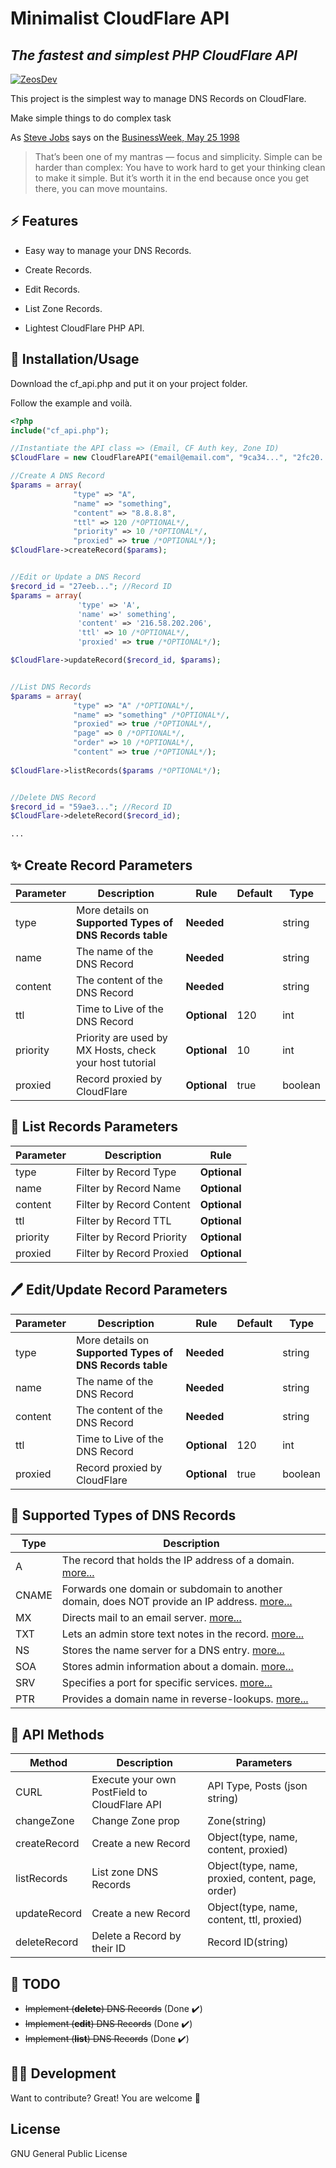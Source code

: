 # Minimalist CloudFlare API

## _The fastest and simplest PHP CloudFlare API_

[![ZeosDev](https://i.imgur.com/hSyuS32.png)](https://github.com/ofahel/)

This project is the simplest way to manage DNS Records on CloudFlare.

Make simple things to do complex task

As [Steve Jobs][jobs_wiki] says on the [BusinessWeek, May 25 1998][jobs_quote]

> That’s been one of my mantras — focus and simplicity.
> Simple can be harder than complex:
> You have to work hard to get your thinking clean to make it simple.
> But it’s worth it in the end because once you get there, you can move mountains.

## ⚡ Features

- Easy way to manage your DNS Records.
- Create Records.
- Edit Records.
- List Zone Records.

- Lightest CloudFlare PHP API.

## 🎉 Installation/Usage

Download the cf_api.php and put it on your project folder.

Follow the example and voilà.

```php
<?php
include("cf_api.php");

//Instantiate the API class => (Email, CF Auth key, Zone ID)
$CloudFlare = new CloudFlareAPI("email@email.com", "9ca34...", "2fc20...");

//Create A DNS Record
$params = array(
              "type" => "A",
              "name" => "something",
              "content" => "8.8.8.8",
              "ttl" => 120 /*OPTIONAL*/,
              "priority" => 10 /*OPTIONAL*/,
              "proxied" => true /*OPTIONAL*/);
$CloudFlare->createRecord($params);


//Edit or Update a DNS Record
$record_id = "27eeb..."; //Record ID
$params = array(
               'type' => 'A',
               'name' =>' something',
               'content' => '216.58.202.206',
               'ttl' => 10 /*OPTIONAL*/,
               'proxied' => true /*OPTIONAL*/);

$CloudFlare->updateRecord($record_id, $params);


//List DNS Records
$params = array(
              "type" => "A" /*OPTIONAL*/,
              "name" => "something" /*OPTIONAL*/,
              "proxied" => true /*OPTIONAL*/,
              "page" => 0 /*OPTIONAL*/,
              "order" => 10 /*OPTIONAL*/,
              "content" => true /*OPTIONAL*/);
              
$CloudFlare->listRecords($params /*OPTIONAL*/);


//Delete DNS Record
$record_id = "59ae3..."; //Record ID
$CloudFlare->deleteRecord($record_id);

...
```

## ✨ Create Record Parameters

| Parameter | Description                                              | Rule         | Default | Type    |
| --------- | -------------------------------------------------------- | ------------ | ------- | ------- |
| type      | More details on **Supported Types of DNS Records table** | **Needed**   |         | string  |
| name      | The name of the DNS Record                               | **Needed**   |         | string  |
| content   | The content of the DNS Record                            | **Needed**   |         | string  |
| ttl       | Time to Live of the DNS Record                           | **Optional** | 120     | int     |
| priority  | Priority are used by MX Hosts, check your host tutorial  | **Optional** | 10      | int     |
| proxied   | Record proxied by CloudFlare                             | **Optional** | true    | boolean |

## 📄 List Records Parameters

| Parameter | Description               | Rule         |
| --------- | ------------------------- | ------------ |
| type      | Filter by Record Type     | **Optional** |
| name      | Filter by Record Name     | **Optional** |
| content   | Filter by Record Content  | **Optional** |
| ttl       | Filter by Record TTL      | **Optional** |
| priority  | Filter by Record Priority | **Optional** |
| proxied   | Filter by Record Proxied  | **Optional** |

## 🖊️ Edit/Update Record Parameters

| Parameter | Description                                              | Rule         | Default | Type    |
| --------- | -------------------------------------------------------- | ------------ | ------- | ------- |
| type      | More details on **Supported Types of DNS Records table** | **Needed**   |         | string  |
| name      | The name of the DNS Record                               | **Needed**   |         | string  |
| content   | The content of the DNS Record                            | **Needed**   |         | string  |
| ttl       | Time to Live of the DNS Record                           | **Optional** | 120     | int     |
| proxied   | Record proxied by CloudFlare                             | **Optional** | true    | boolean |

## 🧐 Supported Types of DNS Records

| Type  | Description                                                                                             |
| ----- | ------------------------------------------------------------------------------------------------------- |
| A     | The record that holds the IP address of a domain. [more...][cf_a]                                       |
| CNAME | Forwards one domain or subdomain to another domain, does NOT provide an IP address. [more...][cf_cname] |
| MX    | Directs mail to an email server. [more...][cf_mx]                                                       |
| TXT   | Lets an admin store text notes in the record. [more...][cf_txt]                                         |
| NS    | Stores the name server for a DNS entry. [more...][cf_ns]                                                |
| SOA   | Stores admin information about a domain. [more...][cf_soa]                                              |
| SRV   | Specifies a port for specific services. [more...][cf_srv]                                               |
| PTR   | Provides a domain name in reverse-lookups. [more...][cf_ptr]                                            |

## 🧭 API Methods

| Method       | Description                                  | Parameters                                        |
| ------------ | -------------------------------------------- | ----------------------------------------------    |
| CURL         | Execute your own PostField to CloudFlare API | API Type, Posts (json string)                     |
| changeZone   | Change Zone prop                             | Zone(string)                                      |
| createRecord | Create a new Record                          | Object(type, name, content, proxied)              |
| listRecords  | List zone DNS Records                        | Object(type, name, proxied, content, page, order) |
| updateRecord | Create a new Record                          | Object(type, name, content, ttl, proxied)         |
| deleteRecord | Delete a Record by their ID                  | Record ID(string)                                 |


## ️📑️ TODO

- ~~Implement (**delete**) DNS Records️~~  (Done ✔️)
- ~~Implement (**edit**) DNS Records~~    (Done ✔️)
- ~~Implement (**list**) DNS Records~~    (Done ✔️)

## 👨‍💻 Development

Want to contribute? Great!
You are welcome 🥳

## License

GNU General Public License

[//]: # "These are reference links used in the body of this note and get stripped out when the markdown processor does its job. Thanks SO - http://stackoverflow.com/questions/4823468/store-comments-in-markdown-syntax"
[jobs_wiki]: https://en.wikipedia.org/wiki/Steve_Jobs
[jobs_quote]: https://www.bloomberg.com/news/articles/1998-05-25/steve-jobs-theres-sanity-returning
[curl]: https://en.wikipedia.org/wiki/CURL
[cf_a]: https://www.cloudflare.com/learning/dns/dns-records/dns-a-record/
[cf_cname]: https://www.cloudflare.com/learning/dns/dns-records/dns-cname-record/
[cf_mx]: https://www.cloudflare.com/learning/dns/dns-records/dns-mx-record/
[cf_txt]: https://www.cloudflare.com/learning/dns/dns-records/dns-txt-record/
[cf_ns]: https://www.cloudflare.com/learning/dns/dns-records/dns-ns-record/
[cf_soa]: https://www.cloudflare.com/learning/dns/dns-records/dns-soa-record/
[cf_srv]: https://www.cloudflare.com/learning/dns/dns-records/dns-srv-record/
[cf_ptr]: https://www.cloudflare.com/learning/dns/dns-records/dns-ptr-record/
